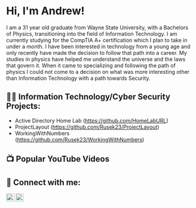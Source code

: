 <h1>Hi, I'm Andrew! </h1>

I am a 31 year old graduate from Wayne State University, with a Bachelors of Physics, transitioning into the field of Information Technology.  I am currently studying for the CompTIA A+ certification which I plan to take in under a month.  I have been interested in technology from a young age and only recently have made the decision to follow that path into a career. My studies in physics have helped me understand the universe and the laws that govern it.  When it came to specializing and following the path of physics I could not come to a decision on what was more interesting other than Information Technology with a path towards Security. 


<h2>👨‍💻 Information Technology/Cyber Security Projects:</h2>


  - Active Directory Home Lab (https://github.com/HomeLabURL)
  - ProjectLayout (https://github.com/Rusek23/ProjectLayout)
  - WorkingWithNumbers (https://github.com/Rusek23/WorkingWithNumbers)


<h2>📺 Popular YouTube Videos</h2>



<h2> 🤳 Connect with me:</h2>


[<img align="left" alt="JoshMadakor | Twitter" width="22px" src="https://cdn.jsdelivr.net/npm/simple-icons@v3/icons/twitter.svg" />][twitter]
[<img align="left" alt="JoshMadakor | LinkedIn" width="22px" src="https://cdn.jsdelivr.net/npm/simple-icons@v3/icons/linkedin.svg" />][linkedin]


[twitter]: https://twitter.com/
[indeed]: https://indeed.com/
[linkedin]: https://linkedin.com/in/

<!--


- 🔭 I’m currently working on ...
- 🌱 I’m currently learning ...
- 👯 I’m looking to collaborate on ...
- 🤔 I’m looking for help with ...
- 💬 Ask me about ...
- 📫 How to reach me: ...
- 😄 Pronouns: ...
- ⚡ Fun fact: ...
-->

